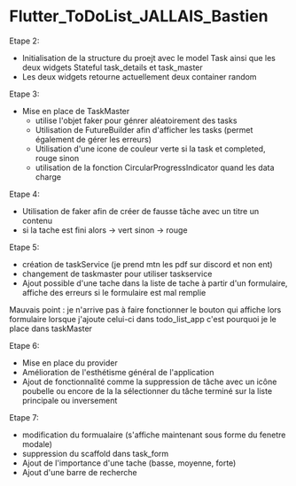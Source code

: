 # Flutter_ToDoList_JALLAIS_Bastien

Etape 2:
- Initialisation de la structure du proejt avec le model Task ainsi que les deux widgets Stateful task_details et task_master
- Les deux widgets retourne actuellement deux container random

Etape 3:

- Mise en place de TaskMaster
  - utilise l'objet faker pour génrer aléatoirement des tasks
  - Utilisation de FutureBuilder afin d'afficher les tasks (permet également de gérer les erreurs)
  - Utilisation d'une icone de couleur verte si la task et completed, rouge sinon
  - utilisation de la fonction  CircularProgressIndicator quand les data charge

Etape 4:

- Utilisation de faker afin de créer de fausse tâche avec un titre un contenu
- si la tache est fini alors -> vert sinon -> rouge

Etape 5:
- création de taskService (je prend mtn les pdf sur discord et non ent)
- changement de taskmaster pour utiliser taskservice
- Ajout possible d'une tache dans la liste de tache à partir d'un formulaire, affiche des erreurs si le formulaire est mal remplie

Mauvais point : je n'arrive pas à faire fonctionner le bouton qui affiche lors formulaire lorsque j'ajoute celui-ci dans todo_list_app
c'est pourquoi je le place dans taskMaster

Etape 6:
- Mise en place du provider
- Amélioration de l'esthétisme général de l'application
- Ajout de fonctionnalité comme la suppression de tâche avec un icône poubelle ou encore de la la sélectionner du tâche terminé sur la liste principale ou inversement

Etape 7:
- modification du formualaire (s'affiche maintenant sous forme du fenetre modale)
- suppression du scaffold dans task_form
- Ajout de l'importance d'une tache (basse, moyenne, forte) 
- Ajout d'une barre de recherche
